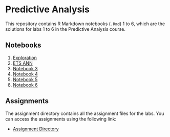 # Predictive Analysis

This repository contains R Markdown notebooks (`.Rmd`) 1 to 6, which are the solutions for labs 1 to 6 in the Predictive Analysis course.

## Notebooks

1.  [Exploration](Notebooks/explorations.Rmd)
2.  [ETS ANN](Notebooks/ann_models.rmd)
3.  [Notebook 3](Notebooks/notebook3.rmd)
4.  [Notebook 4](Notebooks/notebook4.rmd)
5.  [Notebook 5](Notebooks/notebook5.rmd)
6.  [Notebook 6](Notebooks/notebook6.rmd)

## Assignments

The assignment directory contains all the assignment files for the labs. You can access the assignments using the following link:

-   [Assignment Directory](assignments/)
